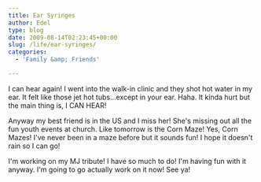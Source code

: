 ```yaml
---
title: Ear Syringes
author: Edel
type: blog
date: 2009-08-14T02:23:45+00:00
slug: /life/ear-syringes/
categories:
  - 'Family &amp; Friends'

---
```

I can hear again! I went into the walk-in clinic and they shot hot water in my ear. It felt like those jet hot tubs...except in your ear. Haha. It kinda hurt but the main thing is, I CAN HEAR!

Anyway my best friend is in the US and I miss her! She's missing out all the fun youth events at church. Like tomorrow is the Corn Maze! Yes, Corn Mazes! I've never been in a maze before but it sounds fun! I hope it doesn't rain so I can go!

I'm working on my MJ tribute! I have so much to do! I'm having fun with it anyway. I'm going to go actually work on it now! See ya!


